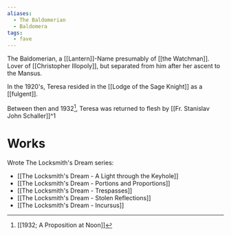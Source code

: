 ```yaml
---
aliases:
  - The Baldomerian
  - Baldomera
tags:
  - fave
---
```

The Baldomerian, a [[Lantern]]-Name presumably of [[the Watchman]]. Lover of [[Christopher Illopoly]], but separated from him after her ascent to the Mansus.

In the 1920's, Teresa resided in the [[Lodge of the Sage Knight]] as a [[fulgent]].

Between then and 1932[^2], Teresa was returned to flesh by [[Fr. Stanislav John Schaller]]^1
# Works
Wrote The Locksmith's Dream series:
- [[The Locksmith's Dream - A Light through the Keyhole]]
- [[The Locksmith's Dream - Portions and Proportions]]
- [[The Locksmith's Dream - Trespasses]]
- [[The Locksmith's Dream - Stolen Reflections]]
- [[The Locksmith's Dream - Incursus]]

[^1]: [[Deaths and their Evasions]]
[^2]: [[1932; A Proposition at Noon]]